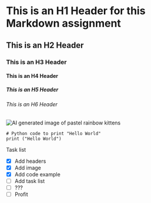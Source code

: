 # This is an H1 Header for this Markdown assignment
## This is an H2 Header
### This is an H3 Header
#### This is an H4 Header
##### This is an H5 Header
###### This is an H6 Header

![AI generated image of pastel rainbow kittens](https://github.com/user-attachments/assets/87036732-a2f5-481f-99ca-16c2e1016d49)

```
# Python code to print "Hello World"
print ("Hello World")
```

Task list
- [x] Add headers
- [x] Add image
- [x] Add code example
- [ ] Add task list
- [ ] ???
- [ ] Profit
